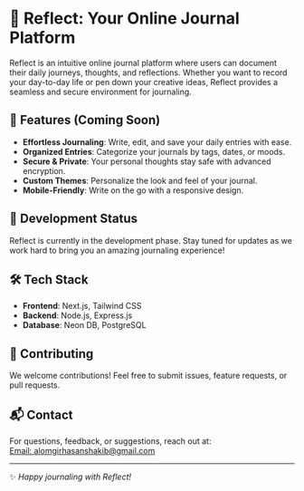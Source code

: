 # 📝 Reflect: Your Online Journal Platform  

Reflect is an intuitive online journal platform where users can document their daily journeys, thoughts, and reflections. Whether you want to record your day-to-day life or pen down your creative ideas, Reflect provides a seamless and secure environment for journaling.  

## 🌟 Features (Coming Soon)  
- **Effortless Journaling**: Write, edit, and save your daily entries with ease.  
- **Organized Entries**: Categorize your journals by tags, dates, or moods.  
- **Secure & Private**: Your personal thoughts stay safe with advanced encryption.  
- **Custom Themes**: Personalize the look and feel of your journal.  
- **Mobile-Friendly**: Write on the go with a responsive design.  

## 🚀 Development Status  
Reflect is currently in the development phase. Stay tuned for updates as we work hard to bring you an amazing journaling experience!  

## 🛠️ Tech Stack  
- **Frontend**: Next.js, Tailwind CSS  
- **Backend**: Node.js, Express.js  
- **Database**: Neon DB, PostgreSQL

## 🤝 Contributing  
We welcome contributions! Feel free to submit issues, feature requests, or pull requests.  

## 📬 Contact  
For questions, feedback, or suggestions, reach out at:  
[Email: alomgirhasanshakib@gmail.com](mailto:alomgirhasanshakib@gmail.com)  


---

✨ *Happy journaling with Reflect!*  
